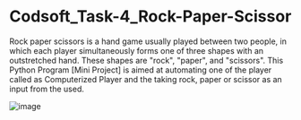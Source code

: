 # Codsoft_Task-4_Rock-Paper-Scissor
 Rock paper scissors is a hand game usually played between two people, in which each player simultaneously forms one of three shapes with an outstretched hand. These shapes are  "rock", "paper", and "scissors".
 This Python Program [Mini Project] is aimed at automating one of the player called as Computerized Player and the taking rock, paper or scissor as an input from the used.

![image](https://github.com/AritraDasIT/Codsoft_Task-4_Rock-Paper-Scissor/assets/97398407/719e3be9-759e-4228-a928-168c6f5959e3)
